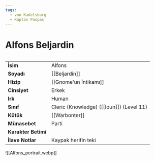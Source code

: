 ```yaml
---
tags:
  - von Kadelsburg
  - Kaptan Paspas
---  
```

# Alfons Beljardin  
  
<div class="row" markdown>  
<div class="column" markdown>  
  
|  |  |  
|---|---|  
| **İsim** | Alfons |  
| **Soyadı** | [[Beljardin]] |  
| **Hizip** | [[Gnome'un İntikamı]] |  
| **Cinsiyet** | Erkek |  
| **Irk** | Human |  
| **Sınıf** | Cleric (Knowledge) ([[Ioun]]) (Level 11) |  
| **Kütük** | [[Warbonter]] |  
| **Münasebet** | Parti |  
| **Karakter Betimi** |  |  
| **İlave Notlar** | Kaypak herifin teki |  
  
</div>  
<div class="column" markdown>  
![[Alfons_portrait.webp]]  
</div>  
</div>